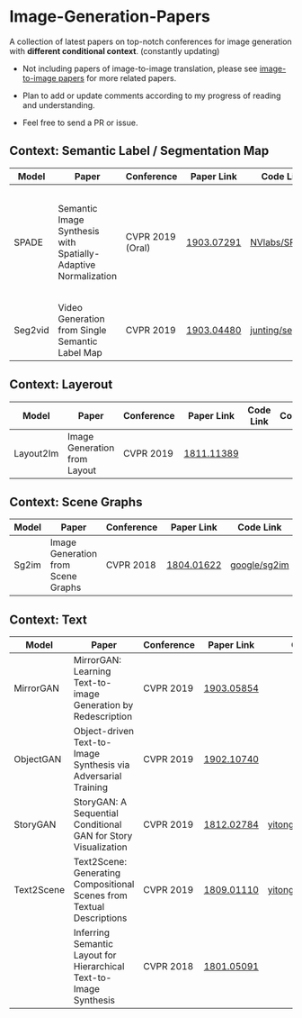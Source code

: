# Image-Generation-Papers
A collection of latest papers on top-notch conferences for image generation with **different conditional context**. (constantly updating)
- Not including papers of image-to-image translation, please see [image-to-image papers](https://github.com/lzhbrian/image-to-image-papers) for more related papers.

- Plan to add or update comments according to my progress of reading and understanding.

- Feel free to send a PR or issue.

## Context: Semantic Label / Segmentation Map

| Model| Paper| Conference| Paper Link | Code Link | Comments|
| ---- | ---- | ----------| ---------- | ----------| -----------------|
| SPADE| Semantic Image Synthesis with Spatially-Adaptive Normalization| CVPR 2019 (Oral)| [1903.07291](https://arxiv.org/abs/1903.07291) |[NVlabs/SPADE](https://github.com/NVlabs/SPADE)|1.A conditonal normalization layer 2.sementic information is used to learn the affine coefficients|
|Seg2vid| Video Generation from Single Semantic Label Map | CVPR 2019| [1903.04480](https://arxiv.org/abs/1903.04480)|[junting/seg2vid](https://github.com/junting/seg2vid/tree/master)| |

## Context: Layerout

| Model| Paper| Conference| Paper Link | Code Link | Comments|
| ---- | ---- | ----------| ---------- | ----------| -----------------|
|Layout2Im| Image Generation from Layout | CVPR 2019|[1811.11389](https://arxiv.org/abs/1811.11389)| | |

## Context: Scene Graphs

| Model| Paper| Conference| Paper Link | Code Link | Comments|
| ---- | ---- | ----------| ---------- | ----------| -----------------|
| Sg2im| Image Generation from Scene Graphs| CVPR 2018 | [1804.01622](https://arxiv.org/abs/1804.01622) |[google/sg2im](https://github.com/google/sg2im)||

## Context: Text

| Model| Paper| Conference| Paper Link | Code Link | Comments|
| ---- | ---- | ----------| ---------- | ----------| -----------------|
| MirrorGAN| MirrorGAN: Learning Text-to-image Generation by Redescription| CVPR 2019 | [1903.05854](https://arxiv.org/abs/1903.05854) ||Text-to-image-to-text|
| ObjectGAN| Object-driven Text-to-Image Synthesis via Adversarial Training| CVPR 2019 | [1902.10740](https://arxiv.org/abs/1902.10740) ||object-driven + semantic layerout|
| StoryGAN| StoryGAN: A Sequential Conditional GAN for Story Visualization| CVPR 2019 | [1812.02784](https://arxiv.org/abs/1812.02784) |[yitong91/StoryGAN](https://github.com/yitong91/StoryGAN )|story-to-image-sequence generation|
|Text2Scene| Text2Scene: Generating Compositional Scenes from Textual Descriptions| CVPR 2019| [1809.01110](https://arxiv.org/abs/1809.01110 )|[yitong91/Text2Image](https://github.com/uvavision/Text2Image) | |
||Inferring Semantic Layout for Hierarchical Text-to-Image Synthesis|CVPR 2018| [1801.05091](https://arxiv.org/abs/1801.05091)|||



